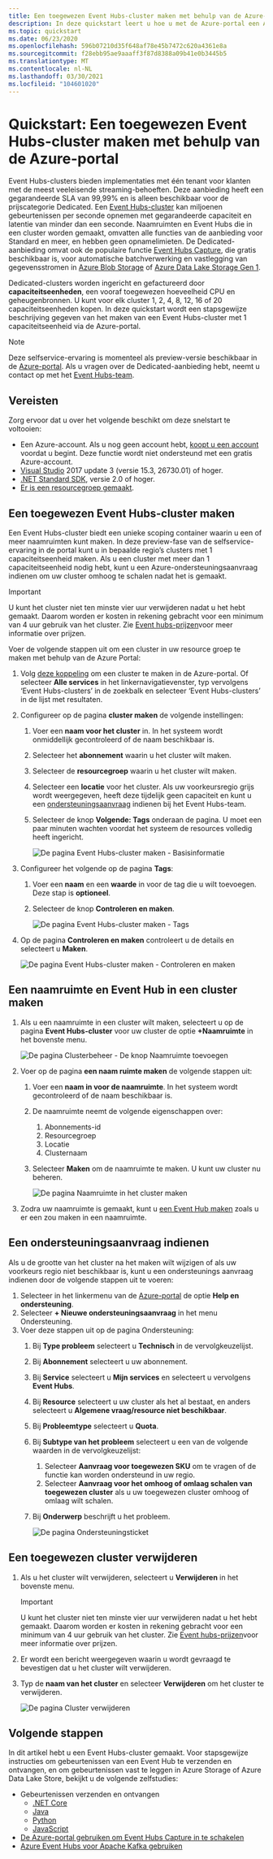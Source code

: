 ```yaml
---
title: Een toegewezen Event Hubs-cluster maken met behulp van de Azure-portal
description: In deze quickstart leert u hoe u met de Azure-portal een Azure Event Hubs-cluster maakt.
ms.topic: quickstart
ms.date: 06/23/2020
ms.openlocfilehash: 596b07210d35f648af78e45b7472c620a4361e8a
ms.sourcegitcommit: f28ebb95ae9aaaff3f87d8388a09b41e0b3445b5
ms.translationtype: MT
ms.contentlocale: nl-NL
ms.lasthandoff: 03/30/2021
ms.locfileid: "104601020"
---
```

# <a name="quickstart-create-a-dedicated-event-hubs-cluster-using-azure-portal"></a>Quickstart: Een toegewezen Event Hubs-cluster maken met behulp van de Azure-portal 
Event Hubs-clusters bieden implementaties met één tenant voor klanten met de meest veeleisende streaming-behoeften. Deze aanbieding heeft een gegarandeerde SLA van 99,99% en is alleen beschikbaar voor de prijscategorie Dedicated. Een [Event Hubs-cluster](event-hubs-dedicated-overview.md) kan miljoenen gebeurtenissen per seconde opnemen met gegarandeerde capaciteit en latentie van minder dan een seconde. Naamruimten en Event Hubs die in een cluster worden gemaakt, omvatten alle functies van de aanbieding voor Standard en meer, en hebben geen opnamelimieten. De Dedicated-aanbieding omvat ook de populaire functie [Event Hubs Capture](event-hubs-capture-overview.md), die gratis beschikbaar is, voor automatische batchverwerking en vastlegging van gegevensstromen in [Azure Blob Storage](../storage/blobs/storage-blobs-introduction.md) of [Azure Data Lake Storage Gen 1](../data-lake-store/data-lake-store-overview.md).

Dedicated-clusters worden ingericht en gefactureerd door **capaciteitseenheden**, een vooraf toegewezen hoeveelheid CPU en geheugenbronnen. U kunt voor elk cluster 1, 2, 4, 8, 12, 16 of 20 capaciteitseenheden kopen. In deze quickstart wordt een stapsgewijze beschrijving gegeven van het maken van een Event Hubs-cluster met 1 capaciteitseenheid via de Azure-portal.

> [!NOTE]
> Deze selfservice-ervaring is momenteel als preview-versie beschikbaar in de [Azure-portal](https://aka.ms/eventhubsclusterquickstart). Als u vragen over de Dedicated-aanbieding hebt, neemt u contact op met het [Event Hubs-team](mailto:askeventhubs@microsoft.com).


## <a name="prerequisites"></a>Vereisten
Zorg ervoor dat u over het volgende beschikt om deze snelstart te voltooien:

- Een Azure-account. Als u nog geen account hebt, [koopt u een account](https://azure.microsoft.com/pricing/purchase-options/pay-as-you-go/) voordat u begint. Deze functie wordt niet ondersteund met een gratis Azure-account. 
- [Visual Studio](https://visualstudio.microsoft.com/vs/) 2017 update 3 (versie 15.3, 26730.01) of hoger.
- [.NET Standard SDK](https://dotnet.microsoft.com/download), versie 2.0 of hoger.
- [Er is een resourcegroep gemaakt](../event-hubs/event-hubs-create.md#create-a-resource-group).

## <a name="create-an-event-hubs-dedicated-cluster"></a>Een toegewezen Event Hubs-cluster maken
Een Event Hubs-cluster biedt een unieke scoping container waarin u een of meer naamruimten kunt maken. In deze preview-fase van de selfservice-ervaring in de portal kunt u in bepaalde regio’s clusters met 1 capaciteitseenheid maken. Als u een cluster met meer dan 1 capaciteitseenheid nodig hebt, kunt u een Azure-ondersteuningsaanvraag indienen om uw cluster omhoog te schalen nadat het is gemaakt.

> [!IMPORTANT]
> U kunt het cluster niet ten minste vier uur verwijderen nadat u het hebt gemaakt. Daarom worden er kosten in rekening gebracht voor een minimum van 4 uur gebruik van het cluster. Zie [Event hubs-prijzen](https://azure.microsoft.com/pricing/details/event-hubs/)voor meer informatie over prijzen. 

Voer de volgende stappen uit om een cluster in uw resource groep te maken met behulp van de Azure Portal:

1. Volg [deze koppeling](https://aka.ms/eventhubsclusterquickstart) om een cluster te maken in de Azure-portal. Of selecteer **Alle services** in het linkernavigatievenster, typ vervolgens ‘Event Hubs-clusters’ in de zoekbalk en selecteer ‘Event Hubs-clusters’ in de lijst met resultaten.
2. Configureer op de pagina **cluster maken** de volgende instellingen:
    1. Voer een **naam voor het cluster** in. In het systeem wordt onmiddellijk gecontroleerd of de naam beschikbaar is.
    2. Selecteer het **abonnement** waarin u het cluster wilt maken.
    3. Selecteer de **resourcegroep** waarin u het cluster wilt maken.
    4. Selecteer een **locatie** voor het cluster. Als uw voorkeursregio grijs wordt weergegeven, heeft deze tijdelijk geen capaciteit en kunt u een [ondersteuningsaanvraag](#submit-a-support-request) indienen bij het Event Hubs-team.
    5. Selecteer de knop **Volgende: Tags** onderaan de pagina. U moet een paar minuten wachten voordat het systeem de resources volledig heeft ingericht.

        ![De pagina Event Hubs-cluster maken - Basisinformatie](./media/event-hubs-dedicated-cluster-create-portal/create-event-hubs-clusters-basics-page.png)
3. Configureer het volgende op de pagina **Tags**:
    1. Voer een **naam** en een **waarde** in voor de tag die u wilt toevoegen. Deze stap is **optioneel**.  
    2. Selecteer de knop **Controleren en maken**.

        ![De pagina Event Hubs-cluster maken - Tags](./media/event-hubs-dedicated-cluster-create-portal/create-event-hubs-clusters-tags-page.png)
4. Op de pagina **Controleren en maken** controleert u de details en selecteert u **Maken**. 

    ![De pagina Event Hubs-cluster maken - Controleren en maken](./media/event-hubs-dedicated-cluster-create-portal/create-event-hubs-clusters-review-create-page.png)

## <a name="create-a-namespace-and-event-hub-within-a-cluster"></a>Een naamruimte en Event Hub in een cluster maken

1. Als u een naamruimte in een cluster wilt maken, selecteert u op de pagina **Event Hubs-cluster** voor uw cluster de optie **+Naamruimte** in het bovenste menu.

    ![De pagina Clusterbeheer - De knop Naamruimte toevoegen](./media/event-hubs-dedicated-cluster-create-portal/cluster-management-page-add-namespace-button.png)
2. Voer op de pagina **een naam ruimte maken** de volgende stappen uit:
    1. Voer een **naam in voor de naamruimte**.  In het systeem wordt gecontroleerd of de naam beschikbaar is.
    2. De naamruimte neemt de volgende eigenschappen over:
        1. Abonnements-id
        2. Resourcegroep
        3. Locatie
        4. Clusternaam
    3. Selecteer **Maken** om de naamruimte te maken. U kunt uw cluster nu beheren.  

        ![De pagina Naamruimte in het cluster maken](./media/event-hubs-dedicated-cluster-create-portal/create-namespace-cluster-page.png)
3. Zodra uw naamruimte is gemaakt, kunt u [een Event Hub maken](event-hubs-create.md#create-an-event-hub) zoals u er een zou maken in een naamruimte. 


## <a name="submit-a-support-request"></a>Een ondersteuningsaanvraag indienen

Als u de grootte van het cluster na het maken wilt wijzigen of als uw voorkeurs regio niet beschikbaar is, kunt u een ondersteunings aanvraag indienen door de volgende stappen uit te voeren:

1. Selecteer in het linkermenu van de [Azure-portal](https://portal.azure.com) de optie **Help en ondersteuning**.
2. Selecteer **+ Nieuwe ondersteuningsaanvraag** in het menu Ondersteuning.
3. Voer deze stappen uit op de pagina Ondersteuning:
    1. Bij **Type probleem** selecteert u **Technisch** in de vervolgkeuzelijst.
    2. Bij **Abonnement** selecteert u uw abonnement.
    3. Bij **Service** selecteert u **Mijn services** en selecteert u vervolgens **Event Hubs**.
    4. Bij **Resource** selecteert u uw cluster als het al bestaat, en anders selecteert u **Algemene vraag/resource niet beschikbaar**.
    5. Bij **Probleemtype** selecteert u **Quota**.
    6. Bij **Subtype van het probleem** selecteert u een van de volgende waarden in de vervolgkeuzelijst:
        1. Selecteer **Aanvraag voor toegewezen SKU** om te vragen of de functie kan worden ondersteund in uw regio.
        2. Selecteer **Aanvraag voor het omhoog of omlaag schalen van toegewezen cluster** als u uw toegewezen cluster omhoog of omlaag wilt schalen. 
    7. Bij **Onderwerp** beschrijft u het probleem.

        ![De pagina Ondersteuningsticket](./media/event-hubs-dedicated-cluster-create-portal/support-ticket.png)

 ## <a name="delete-a-dedicated-cluster"></a>Een toegewezen cluster verwijderen
 
1. Als u het cluster wilt verwijderen, selecteert u **Verwijderen** in het bovenste menu. 

    > [!IMPORTANT]
    > U kunt het cluster niet ten minste vier uur verwijderen nadat u het hebt gemaakt. Daarom worden er kosten in rekening gebracht voor een minimum van 4 uur gebruik van het cluster. Zie [Event hubs-prijzen](https://azure.microsoft.com/pricing/details/event-hubs/)voor meer informatie over prijzen.     
1. Er wordt een bericht weergegeven waarin u wordt gevraagd te bevestigen dat u het cluster wilt verwijderen.
1. Typ de **naam van het cluster** en selecteer **Verwijderen** om het cluster te verwijderen.

    ![De pagina Cluster verwijderen](./media/event-hubs-dedicated-cluster-create-portal/delete-cluster-page.png)


## <a name="next-steps"></a>Volgende stappen
In dit artikel hebt u een Event Hubs-cluster gemaakt. Voor stapsgewijze instructies om gebeurtenissen van een Event Hub te verzenden en ontvangen, en om gebeurtenissen vast te leggen in Azure Storage of Azure Data Lake Store, bekijkt u de volgende zelfstudies:

- Gebeurtenissen verzenden en ontvangen 
    - [.NET Core](event-hubs-dotnet-standard-getstarted-send.md)
    - [Java](event-hubs-java-get-started-send.md)
    - [Python](event-hubs-python-get-started-send.md)
    - [JavaScript](event-hubs-node-get-started-send.md)
- [De Azure-portal gebruiken om Event Hubs Capture in te schakelen](event-hubs-capture-enable-through-portal.md)
- [Azure Event Hubs voor Apache Kafka gebruiken](event-hubs-for-kafka-ecosystem-overview.md)
